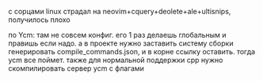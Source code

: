 с сорцами linux страдал на neovim+cquery+deolete+ale+ultisnips, получилось плохо

по Ycm: там не совсем конфиг. его 1 раз делаешь глобальным и правишь если надо. а в проекте нужно заставить систему сборки генерировать compile_commands.json, и в корне ссылку оставить. тогда ycm все поймет. также для нормальной поддержки cpp нужно скомпилировать сервер ycm с флагами

